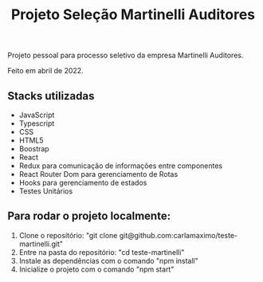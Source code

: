 <!DOCTYPE html>
<html lang="en">
<head>
  <meta charset="UTF-8">
  <meta http-equiv="X-UA-Compatible" content="IE=edge">
  <meta name="viewport" content="width=device-width, initial-scale=1.0">
  <link rel="stylesheet" href="style.css">
</head>
<body>
  <header>
    <h1 id="title">Projeto Seleção Martinelli Auditores</h1>
  </header>
  <main>
    <p>Projeto pessoal para processo seletivo da empresa Martinelli Auditores.</p>
    <p>Feito em abril de 2022.</p>
    <h2>Stacks utilizadas</h2>
    <ul>
      <li>JavaScript</li>
      <li>Typescript</li>
      <li>CSS</li>
      <li>HTML5</li>
      <li>Boostrap</li>
      <li>React</li>
      <li>Redux para comunicação de informações entre componentes</li>
      <li>React Router Dom para gerenciamento de Rotas</li>
      <li>Hooks para gerenciamento de estados</li>
      <li>Testes Unitários</li>
    </ul>
    <h2>Para rodar o projeto localmente:</h2>
      <ol>
      <li>Clone o reposítório: "git clone git@github.com:carlamaximo/teste-martinelli.git"</li>
      <li>Entre na pasta do repositório: "cd teste-martinelli"</li>
      <li>Instale as dependências com o comando "npm install"</li>
      <li>Inicialize o projeto com o comando "npm start"</li>
    </ol>
  </main>
</body>
</html>
